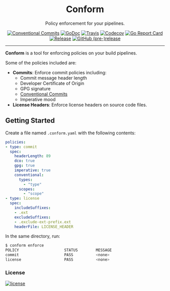 <p align="center">
  <h1 align="center">Conform</h1>
  <p align="center">Policy enforcement for your pipelines.</p>
  <p align="center">
    <a href="https://conventionalcommits.org"><img alt="Conventional Commits" src="https://img.shields.io/badge/Conventional%20Commits-1.0.0-yellow.svg?style=flat-square"></a>
    <a href="https://godoc.org/github.com/alexeldeib/conform"><img alt="GoDoc" src="http://img.shields.io/badge/godoc-reference-blue.svg?style=flat-square"></a>
    <a href="https://travis-ci.org/alexeldeib/conform"><img alt="Travis" src="https://img.shields.io/travis/alexeldeib/conform.svg?style=flat-square"></a>
    <a href="https://codecov.io/gh/alexeldeib/conform"><img alt="Codecov" src="https://img.shields.io/codecov/c/github/alexeldeib/conform.svg?style=flat-square"></a>
    <a href="https://goreportcard.com/report/github.com/alexeldeib/conform"><img alt="Go Report Card" src="https://goreportcard.com/badge/github.com/alexeldeib/conform?style=flat-square"></a>
    <a href="https://github.com/alexeldeib/conform/releases/latest"><img alt="Release" src="https://img.shields.io/github/release/alexeldeib/conform.svg?style=flat-square"></a>
    <a href="https://github.com/alexeldeib/conform/releases/latest"><img alt="GitHub (pre-)release" src="https://img.shields.io/github/release/alexeldeib/conform/all.svg?style=flat-square"></a>
  </p>
</p>

---

**Conform** is a tool for enforcing policies on your build pipelines.

Some of the policies included are:

- **Commits**: Enforce commit policies including:
  - Commit message header length
  - Developer Certificate of Origin
  - GPG signature
  - [Conventional Commits](https://www.conventionalcommits.org)
  - Imperative mood
- **License Headers**: Enforce license headers on source code files.

## Getting Started

Create a file named `.conform.yaml` with the following contents:

```yaml
policies:
- type: commit
  spec:
    headerLength: 89
    dco: true
    gpg: true
    imperative: true
    conventional:
      types:
        - "type"
      scopes:
        - "scope"
- type: license
  spec:
    includeSuffixes:
    - .ext
    excludeSuffixes:
    - .exclude-ext-prefix.ext
    headerFile: LICENSE_HEADER
```

In the same directory, run:

```bash
$ conform enforce
POLICY                    STATUS        MESSAGE
commit                    PASS          <none>
license                   PASS          <none>
```

### License
[![license](https://img.shields.io/github/license/alexeldeib/conform.svg?style=flat-square)](https://github.com/alexeldeib/conform/blob/master/LICENSE)

